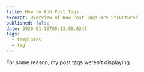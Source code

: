 ```yaml
---
title: How to Add Post Tags
excerpt: Overview of How Post Tags are Structured
published: false
date: 2020-01-16T05:13:05.024Z
tags:
  - templates
  - tag
---
```

For some reason, my post tags weren't displaying. 
